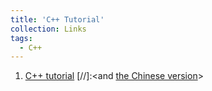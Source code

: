 ```yaml
---
title: 'C++ Tutorial'
collection: Links
tags:
  - C++
---
```

1. [C++ tutorial](https://www.w3schools.com/cpp/default.asp) 
[//]:<and [the Chinese version](https://www.runoob.com/cplusplus/cpp-tutorial.html)>